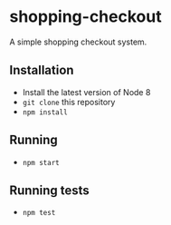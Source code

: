 # shopping-checkout
A simple shopping checkout system.

## Installation
- Install the latest version of Node 8
- `git clone` this repository
- `npm install`

## Running
- `npm start`

## Running tests
- `npm test`

